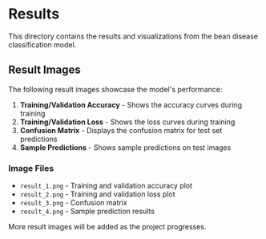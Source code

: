 # Results

This directory contains the results and visualizations from the bean disease classification model.

## Result Images

The following result images showcase the model's performance:

1. **Training/Validation Accuracy** - Shows the accuracy curves during training
2. **Training/Validation Loss** - Shows the loss curves during training  
3. **Confusion Matrix** - Displays the confusion matrix for test set predictions
4. **Sample Predictions** - Shows sample predictions on test images

### Image Files

- `result_1.png` - Training and validation accuracy plot
- `result_2.png` - Training and validation loss plot
- `result_3.png` - Confusion matrix
- `result_4.png` - Sample prediction results

More result images will be added as the project progresses.
